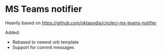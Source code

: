 # MS Teams notifier

Heavily based on https://github.com/oktapodia/circleci-ms-teams-notifier

Added:
- Rebased to newest orb template
- Support for commit messages